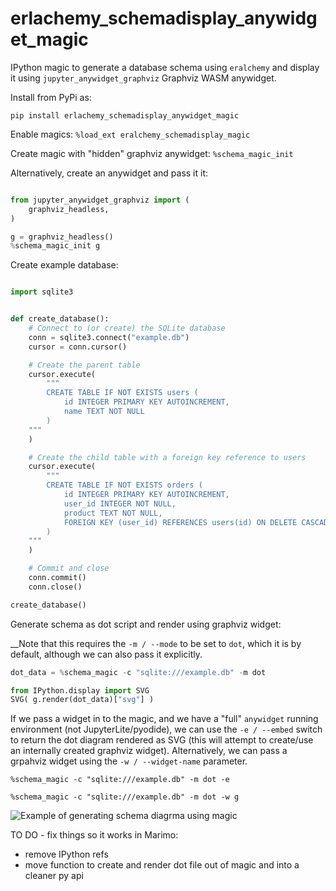 # erlachemy_schemadisplay_anywidget_magic

IPython magic to generate a database schema using `eralchemy` and display it using `jupyter_anywidget_graphviz` Graphviz WASM anywidget.

Install from PyPi as:

`pip install erlachemy_schemadisplay_anywidget_magic`

Enable magics: `%load_ext eralchemy_schemadisplay_magic`

Create magic with "hidden" graphviz anywidget: `%schema_magic_init`

Alternatively, create an anywidget and pass it it:

```python

from jupyter_anywidget_graphviz import (
    graphviz_headless,
)

g = graphviz_headless()
%schema_magic_init g
```

Create example database:

```python

import sqlite3


def create_database():
    # Connect to (or create) the SQLite database
    conn = sqlite3.connect("example.db")
    cursor = conn.cursor()

    # Create the parent table
    cursor.execute(
        """
        CREATE TABLE IF NOT EXISTS users (
            id INTEGER PRIMARY KEY AUTOINCREMENT,
            name TEXT NOT NULL
        )
    """
    )

    # Create the child table with a foreign key reference to users
    cursor.execute(
        """
        CREATE TABLE IF NOT EXISTS orders (
            id INTEGER PRIMARY KEY AUTOINCREMENT,
            user_id INTEGER NOT NULL,
            product TEXT NOT NULL,
            FOREIGN KEY (user_id) REFERENCES users(id) ON DELETE CASCADE
        )
    """
    )

    # Commit and close
    conn.commit()
    conn.close()

create_database()
```

Generate schema as dot script and render using graphviz widget:

__Note that this requires the `-m / --mode` to be set to `dot`, which it is by default, although we can also pass it explicitly.

```python
dot_data = %schema_magic -c "sqlite:///example.db" -m dot

from IPython.display import SVG
SVG( g.render(dot_data)["svg"] )
```

If we pass a widget in to the magic, and we have a "full" `anywidget` running environment (not JupyterLite/pyodide), we can use the `-e / --embed` switch to return the dot diagram rendered as SVG (this will attempt to create/use an internally created graphviz widget). Alternatively, we can pass a grpahviz widget using the `-w / --widget-name` parameter.

`%schema_magic -c "sqlite:///example.db" -m dot -e`

`%schema_magic -c "sqlite:///example.db" -m dot -w g`


![Example of generating schema diagrma using magic](images/example.png)


TO DO - fix things so it works in Marimo:

- remove IPython refs
- move function to create and render dot file out of magic and into a cleaner py api